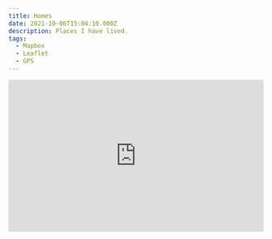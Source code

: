 ```yaml
---
title: Homes
date: 2021-10-06T15:04:10.000Z
description: Places I have lived.
tags:
  - Mapbox
  - Leaflet
  - GPS
---
```


<iframe height="300" style="width: 100%;" scrolling="no" title="Homes" src="https://codepen.io/pavb/embed/ydYxmW?default-tab=result&theme-id=dark" frameborder="no" loading="lazy" allowtransparency="true" allowfullscreen="true">
  See the Pen <a href="https://codepen.io/pavb/pen/ydYxmW">
  Homes</a> by Pacha Bulker (<a href="https://codepen.io/pavb">@pavb</a>)
  on <a href="https://codepen.io">CodePen</a>.
</iframe>
